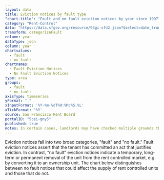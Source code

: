 ```yaml
---
layout: data
title: Eviction notices by fault type
"chart-title": "Fault and no fault eviction notices by year since 1997"
category: "Rent-Control"
data: "https://data.sfgov.org/resource/93gi-sfd2.json?$select=date_trunc_y(file_date)+as+year,owner_move_in,ellis_act_withdrawal,demolition,development,condo_conversion,lead_remediation,good_samaritan_ends,substantial_rehab,roommate_same_unit,capital_improvement&$order=year&$limit=50000"
transform: categorizeFault
column: year
dataType: json
column: year
chartvalues:
  - fault
  - no_fault
chartnames:
  - Fault Eviction Notices
  - No Fault Eviction Notices
type: area
groups:
  - fault
  - no_fault
axisType: timeseries
yFormat: ","
xInputFormat: '%Y-%m-%dT%H:%M:%S.%L'
xTickFormat: '%Y'
source: San Francisco Rent Board
portalID: "5cei-gny5"
published: true
notes: In certain cases, landlords may have checked multiple grounds that indicated both fault and no fault. In these limited cases, the no fault category is assumed.
---
```


Eviction notices fall into two broad categories, "fault" and "no fault." Fault eviction notices assert that the tenant has committed an act that justifies eviction. In contrast, “no fault” eviction notices indicate a temporary, long-term or permanent removal of the unit from the rent controlled market, e.g. by converting it to an ownership unit. The chart below distinguishes between no fault notices that could affect the supply of rent controlled units and those that do not.